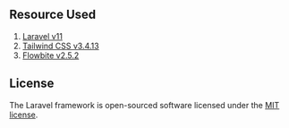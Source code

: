## Resource Used
1. [Laravel v11](https://laravel.com/docs/11.x)
2. [Tailwind CSS v3.4.13](https://tailwindcss.com/docs/installation)
3. [Flowbite v2.5.2 ](https://flowbite.com/docs/getting-started/introduction/)
## License

The Laravel framework is open-sourced software licensed under the [MIT license](https://opensource.org/licenses/MIT).
